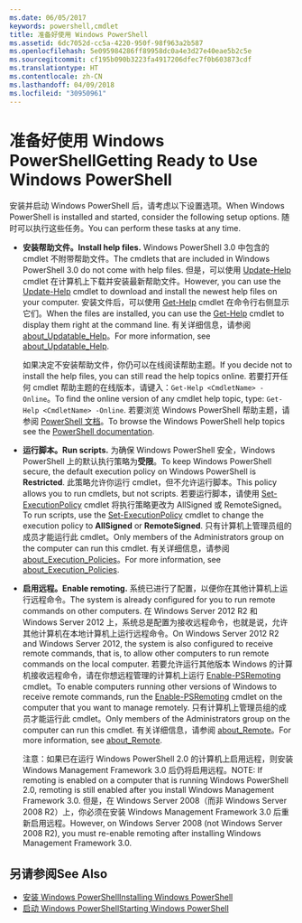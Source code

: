 ```yaml
---
ms.date: 06/05/2017
keywords: powershell,cmdlet
title: 准备好使用 Windows PowerShell
ms.assetid: 6dc7052d-cc5a-4220-950f-98f963a2b587
ms.openlocfilehash: 5e095984286ff89958dc0a4e3d27e40eae5b2c5e
ms.sourcegitcommit: cf195b090b3223fa4917206dfec7f0b603873cdf
ms.translationtype: HT
ms.contentlocale: zh-CN
ms.lasthandoff: 04/09/2018
ms.locfileid: "30950961"
---
```

# <a name="getting-ready-to-use-windows-powershell"></a><span data-ttu-id="4f8d8-103">准备好使用 Windows PowerShell</span><span class="sxs-lookup"><span data-stu-id="4f8d8-103">Getting Ready to Use Windows PowerShell</span></span>
<span data-ttu-id="4f8d8-104">安装并启动 Windows PowerShell 后，请考虑以下设置选项。</span><span class="sxs-lookup"><span data-stu-id="4f8d8-104">When Windows PowerShell is installed and started, consider the following setup options.</span></span> <span data-ttu-id="4f8d8-105">随时可以执行这些任务。</span><span class="sxs-lookup"><span data-stu-id="4f8d8-105">You can perform these tasks at any time.</span></span>

- <span data-ttu-id="4f8d8-106">**安装帮助文件。**</span><span class="sxs-lookup"><span data-stu-id="4f8d8-106">**Install help files.**</span></span> <span data-ttu-id="4f8d8-107">Windows PowerShell 3.0 中包含的 cmdlet 不附带帮助文件。</span><span class="sxs-lookup"><span data-stu-id="4f8d8-107">The cmdlets that are included in Windows PowerShell 3.0 do not come with help files.</span></span> <span data-ttu-id="4f8d8-108">但是，可以使用 [Update-Help](/powershell/module/microsoft.powershell.core/update-help) cmdlet 在计算机上下载并安装最新帮助文件。</span><span class="sxs-lookup"><span data-stu-id="4f8d8-108">However, you can use the [Update-Help](/powershell/module/microsoft.powershell.core/update-help) cmdlet to download and install the newest help files on your computer.</span></span> <span data-ttu-id="4f8d8-109">安装文件后，可以使用 [Get-Help](/powershell/module/microsoft.powershell.core/get-help) cmdlet 在命令行右侧显示它们。</span><span class="sxs-lookup"><span data-stu-id="4f8d8-109">When the files are installed, you can use the [Get-Help](/powershell/module/microsoft.powershell.core/get-help) cmdlet to display them right at the command line.</span></span> <span data-ttu-id="4f8d8-110">有关详细信息，请参阅 [about_Updatable_Help](/powershell/module/microsoft.powershell.core/about/about_updatable_help)。</span><span class="sxs-lookup"><span data-stu-id="4f8d8-110">For more information, see [about_Updatable_Help](/powershell/module/microsoft.powershell.core/about/about_updatable_help).</span></span>

    <span data-ttu-id="4f8d8-111">如果决定不安装帮助文件，你仍可以在线阅读帮助主题。</span><span class="sxs-lookup"><span data-stu-id="4f8d8-111">If you decide not to install the help files, you can still read the help topics online.</span></span> <span data-ttu-id="4f8d8-112">若要打开任何 cmdlet 帮助主题的在线版本，请键入：`Get-Help <CmdletName> -Online`。</span><span class="sxs-lookup"><span data-stu-id="4f8d8-112">To find the online version of any cmdlet help topic, type: `Get-Help <CmdletName> -Online`.</span></span> <span data-ttu-id="4f8d8-113">若要浏览 Windows PowerShell 帮助主题，请参阅 [PowerShell 文档](/powershell/scripting)。</span><span class="sxs-lookup"><span data-stu-id="4f8d8-113">To browse the Windows PowerShell help topics see the [PowerShell documentation](/powershell/scripting).</span></span>

- <span data-ttu-id="4f8d8-114">**运行脚本。**</span><span class="sxs-lookup"><span data-stu-id="4f8d8-114">**Run scripts.**</span></span> <span data-ttu-id="4f8d8-115">为确保 Windows PowerShell 安全，Windows PowerShell 上的默认执行策略为**受限**。</span><span class="sxs-lookup"><span data-stu-id="4f8d8-115">To keep Windows PowerShell secure, the default execution policy on Windows PowerShell is **Restricted**.</span></span> <span data-ttu-id="4f8d8-116">此策略允许你运行 cmdlet，但不允许运行脚本。</span><span class="sxs-lookup"><span data-stu-id="4f8d8-116">This policy allows you to run cmdlets, but not scripts.</span></span> <span data-ttu-id="4f8d8-117">若要运行脚本，请使用 [Set-ExecutionPolicy](/powershell/module/microsoft.powershell.security/set-executionpolicy) cmdlet 将执行策略更改为 AllSigned 或 RemoteSigned。</span><span class="sxs-lookup"><span data-stu-id="4f8d8-117">To run scripts, use the [Set-ExecutionPolicy](/powershell/module/microsoft.powershell.security/set-executionpolicy) cmdlet to change the execution policy to **AllSigned** or **RemoteSigned**.</span></span> <span data-ttu-id="4f8d8-118">只有计算机上管理员组的成员才能运行此 cmdlet。</span><span class="sxs-lookup"><span data-stu-id="4f8d8-118">Only members of the Administrators group on the computer can run this cmdlet.</span></span> <span data-ttu-id="4f8d8-119">有关详细信息，请参阅 [about_Execution_Policies](/powershell/module/microsoft.powershell.core/about/about_execution_policies)。</span><span class="sxs-lookup"><span data-stu-id="4f8d8-119">For more information, see [about_Execution_Policies](/powershell/module/microsoft.powershell.core/about/about_execution_policies).</span></span>

- <span data-ttu-id="4f8d8-120">**启用远程。**</span><span class="sxs-lookup"><span data-stu-id="4f8d8-120">**Enable remoting.**</span></span> <span data-ttu-id="4f8d8-121">系统已进行了配置，以便你在其他计算机上运行远程命令。</span><span class="sxs-lookup"><span data-stu-id="4f8d8-121">The system is already configured for you to run remote commands on other computers.</span></span> <span data-ttu-id="4f8d8-122">在 Windows Server 2012 R2 和 Windows Server 2012 上，系统总是配置为接收远程命令，也就是说，允许其他计算机在本地计算机上运行远程命令。</span><span class="sxs-lookup"><span data-stu-id="4f8d8-122">On Windows Server 2012 R2 and Windows Server 2012, the system is also configured to receive remote commands, that is, to allow other computers to run remote commands on the local computer.</span></span> <span data-ttu-id="4f8d8-123">若要允许运行其他版本 Windows 的计算机接收远程命令，请在你想远程管理的计算机上运行 [Enable-PSRemoting](/powershell/module/microsoft.powershell.core/enable-psremoting) cmdlet。</span><span class="sxs-lookup"><span data-stu-id="4f8d8-123">To enable computers running other versions of Windows to receive remote commands, run the [Enable-PSRemoting](/powershell/module/microsoft.powershell.core/enable-psremoting) cmdlet on the computer that you want to manage remotely.</span></span> <span data-ttu-id="4f8d8-124">只有计算机上管理员组的成员才能运行此 cmdlet。</span><span class="sxs-lookup"><span data-stu-id="4f8d8-124">Only members of the Administrators group on the computer can run this cmdlet.</span></span> <span data-ttu-id="4f8d8-125">有关详细信息，请参阅 [about_Remote](/powershell/module/microsoft.powershell.core/about/about_remote)。</span><span class="sxs-lookup"><span data-stu-id="4f8d8-125">For more information, see [about_Remote](/powershell/module/microsoft.powershell.core/about/about_remote).</span></span>

    <span data-ttu-id="4f8d8-126">注意：如果已在运行 Windows PowerShell 2.0 的计算机上启用远程，则安装 Windows Management Framework 3.0 后仍将启用远程。</span><span class="sxs-lookup"><span data-stu-id="4f8d8-126">NOTE: If remoting is enabled on a computer that is running Windows PowerShell 2.0, remoting is still enabled after you install Windows Management Framework 3.0.</span></span> <span data-ttu-id="4f8d8-127">但是，在 Windows Server 2008（而非 Windows Server 2008 R2）上，你必须在安装 Windows Management Framework 3.0 后重新启用远程。</span><span class="sxs-lookup"><span data-stu-id="4f8d8-127">However, on Windows Server 2008 (not Windows Server 2008 R2), you must re-enable remoting after installing Windows Management Framework 3.0.</span></span>

## <a name="see-also"></a><span data-ttu-id="4f8d8-128">另请参阅</span><span class="sxs-lookup"><span data-stu-id="4f8d8-128">See Also</span></span>
- [<span data-ttu-id="4f8d8-129">安装 Windows PowerShell</span><span class="sxs-lookup"><span data-stu-id="4f8d8-129">Installing Windows PowerShell</span></span>](../setup/Installing-Windows-PowerShell.md)
- [<span data-ttu-id="4f8d8-130">启动 Windows PowerShell</span><span class="sxs-lookup"><span data-stu-id="4f8d8-130">Starting Windows PowerShell</span></span>](/powershell/scripting/setup/starting-windows-powershell)